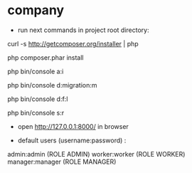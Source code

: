 company
=======

- run next commands in project root directory:

curl -s http://getcomposer.org/installer | php

php composer.phar install

php bin/console a:i

php bin/console d:migration:m

php bin/console d:f:l

php bin/console s:r

- open http://127.0.0.1:8000/ in browser

- default users (username:password) :
 
admin:admin (ROLE ADMIN)
worker:worker (ROLE WORKER)
manager:manager (ROLE MANAGER)
